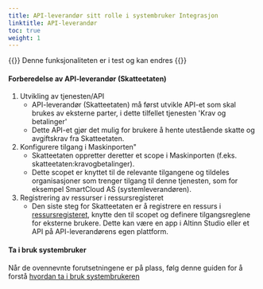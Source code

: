 ```yaml
---
title: API-leverandør sitt rolle i systembruker Integrasjon
linktitle: API-leverandør
toc: true
weight: 1
---
```


{{<notice warning>}}
 Denne funksjonaliteten er i test og kan endres
{{</notice>}}

#### Forberedelse av API-leverandør (Skatteetaten)
   1. Utvikling av tjenesten/API
      - API-leverandør (Skatteetaten) må først utvikle API-et som skal brukes av eksterne parter, i dette tilfellet tjenesten 'Krav og betalinger'
      - Dette API-et gjør det mulig for brukere å hente utestående skatte og avgiftskrav fra Skatteetaten.
   2. Konfigurere tilgang i Maskinporten"
       - Skatteetaten oppretter deretter et scope i Maskinporten (f.eks. skatteetaten:kravogbetalinger).
       - Dette scopet er knyttet til de relevante tilgangene og tildeles organisasjoner som trenger tilgang til denne tjenesten, som for eksempel SmartCloud AS (systemleverandøren).
   3. Registrering av ressurser i ressursregisteret
       - Den siste steg for Skatteetaten er å registrere en ressurs i [ressursregisteret](../../../../api/resourceregistry/), knytte den til scopet og definere tilgangsreglene for eksterne brukere. Dette kan være en app i Altinn Studio eller et API på API-leverandørens egen plattform.

#### Ta i bruk systembruker
Når de ovennevnte forutsetningene er på plass, følg denne guiden for å forstå [hvordan ta i bruk systembrukeren](systemauthentication-for-apiproviders/)